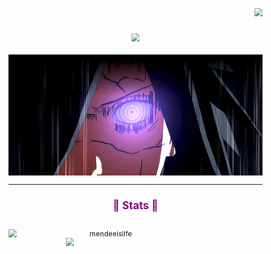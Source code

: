 <img align="right" src="https://visitor-badge.laobi.icu/badge?page_id=mendeeislife.mendeeislife">
<h1 align="center">
  <a href="https://git.io/typing-svg">
    <img src="https://readme-typing-svg.herokuapp.com?font=Rubik&size=15&pause=1000&color=800080&width=435&lines=%E3%82%88%E3%81%86%E3%81%93%E3%81%9D+%F0%9F%91%8B%2C+%EF%BC%A9%EF%BC%87%EF%BD%8D%E3%80%80%EF%BC%AD%EF%BD%85%EF%BD%8E%EF%BD%84%EF%BD%85%EF%BD%85%EF%BC%A9%EF%BD%93%EF%BC%AC%EF%BD%89%EF%BD%86%EF%BD%85!+%F0%9F%92%B2">
  </a>
</h1>

<div align="center">
  <img width="720" height="auto" src=src/mdr.gif>
</div>
<hr>

<h2 align="center" style="color: #800080">💠 Stats 💠</h2>
<br>
<div align=center>
  <a href="https://github.com/denvercoder1/github-readme-streak-stats" title="Go to Source">
      <img align="left" width=390 src="https://github-readme-streak-stats.herokuapp.com?user=mendeeislife&theme=hacker&background=0D1117&stroke=800080&border=800080&ring=800080&dates=80008)" alt="mendeeislife" />
    </a>
  
  <a href="https://github.com/anuraghazra/github-readme-stats" title="Go to Source">
      <img align="right" width=390 src="https://github-readme-stats.vercel.app/api?username=mendeeislife&show_icons=true&theme=react&border_color=800080&title_color=800080&text_color=800080&icon_color=24c20c&bg_color=0D1117&hide_title=true" />
    </a>
</div>
